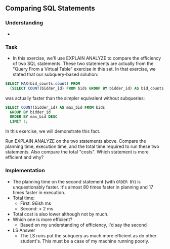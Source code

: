 ## Comparing SQL Statements

### Understanding
- 

### Task
- In this exercise, we'll use EXPLAIN ANALYZE to compare the efficiency of two SQL statements. These two statements are actually from the "Query From a Virtual Table" exercise in this set. In that exercise, we stated that our subquery-based solution:

```sql
SELECT MAX(bid_counts.count) FROM
  (SELECT COUNT(bidder_id) FROM bids GROUP BY bidder_id) AS bid_counts;
```

was actually faster than the simpler equivalent without subqueries:

```sql
SELECT COUNT(bidder_id) AS max_bid FROM bids
  GROUP BY bidder_id
  ORDER BY max_bid DESC
  LIMIT 1;
```

In this exercise, we will demonstrate this fact.

Run EXPLAIN ANALYZE on the two statements above. Compare the planning time, execution time, and the total time required to run these two statements. Also compare the total "costs". Which statement is more efficient and why?

### Implementation
- The planning time on the second statement (with `ORDER BY`) is unquestionably faster. It's almost 80 times faster in planning and 17 times faster in execution.
- Total time:
  + First: 96ish ms
  + Second: < 2 ms
- Total cost is also lower although not by much.
- Which one is more efficient?
  + Based on my understanding of efficiency, I'd say the second 
- LS Answer
  + The LS runs put the subquery as much more efficient as do other student's. This must be a case of my machine running poorly.